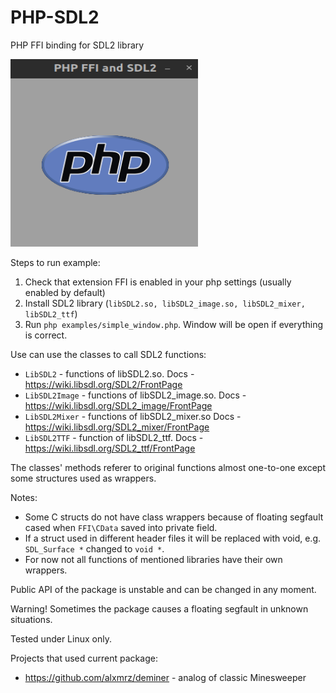 # PHP-SDL2

PHP FFI binding for SDL2 library

[<img src="./resources/logo_displayed.png" width="300" height="300" />](./resources/logo_displayed.png)

Steps to run example:
1) Check that extension FFI is enabled in your php settings (usually enabled by default)
2) Install SDL2 library (`libSDL2.so, libSDL2_image.so, libSDL2_mixer, libSDL2_ttf`)
3) Run `php examples/simple_window.php`. Window will be open if everything is correct.

Use can use the classes to call SDL2 functions:
- `LibSDL2` - functions of libSDL2.so. Docs - https://wiki.libsdl.org/SDL2/FrontPage
- `LibSDL2Image` - functions of libSDL2_image.so. Docs - https://wiki.libsdl.org/SDL2_image/FrontPage
- `LibSDL2Mixer` - functions of libSDL2_mixer.so Docs - https://wiki.libsdl.org/SDL2_mixer/FrontPage
- `LibSDL2TTF` - function of libSDL2_ttf. Docs - https://wiki.libsdl.org/SDL2_ttf/FrontPage

The classes' methods referer to original functions almost one-to-one except some structures used as wrappers.

Notes:
- Some C structs do not have class wrappers because of floating segfault cased when `FFI\CData` saved into private field.
- If a struct used in different header files it will be replaced with void, e.g. `SDL_Surface *` changed to `void *`.
- For now not all functions of mentioned libraries have their own wrappers.

Public API of the package is unstable and can be changed in any moment.

Warning! Sometimes the package causes a floating segfault in unknown situations.

Tested under Linux only.

Projects that used current package:
- https://github.com/alxmrz/deminer - analog of classic Minesweeper 